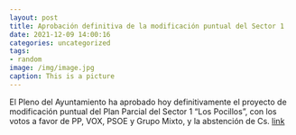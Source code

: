 ```yaml
---
layout: post
title: Aprobación definitiva de la modificación puntual del Sector 1
date: 2021-12-09 14:00:16
categories: uncategorized
tags:
- random
image: /img/image.jpg
caption: This is a picture
---
```

El Pleno del Ayuntamiento ha aprobado hoy definitivamente el proyecto de modificación puntual del Plan Parcial del Sector 1 “Los Pocillos”, con los votos a favor de PP, VOX, PSOE y Grupo Mixto, y la abstención de Cs.  [link](https://www.ayto-villacanada.es/noticias/aprobacion-definitiva-de-la-modificacion-puntual-del-sector-1/)
